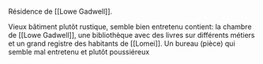 Résidence de [[Lowe Gadwell]].

Vieux bâtiment plutôt rustique, semble bien entretenu
contient: 
	la chambre de [[Lowe Gadwell]], 
	une bibliothèque avec des livres sur différents métiers et un grand registre des habitants de [[Lomei]].
	Un bureau (pièce) qui semble mal entretenu et plutôt poussiéreux
		